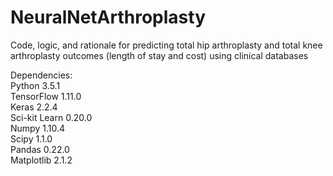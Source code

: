 # NeuralNetArthroplasty
Code, logic, and rationale for predicting total hip arthroplasty and total knee arthroplasty outcomes (length of stay and cost) using clinical databases

Dependencies:  
Python 3.5.1  
TensorFlow 1.11.0  
Keras 2.2.4  
Sci-kit Learn 0.20.0  
Numpy 1.10.4  
Scipy 1.1.0  
Pandas 0.22.0  
Matplotlib 2.1.2  
